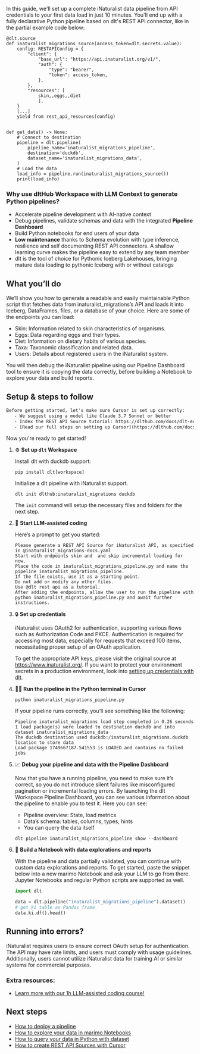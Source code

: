 In this guide, we'll set up a complete iNaturalist data pipeline from API credentials to your first data load in just 10 minutes. You'll end up with a fully declarative Python pipeline based on dlt's REST API connector, like in the partial example code below:

```python-outcome
@dlt.source
def inaturalist_migrations_source(access_token=dlt.secrets.value):
    config: RESTAPIConfig = {
        "client": {
            "base_url": "https://api.inaturalist.org/v1/",
            "auth": {
                "type": "bearer",
                "token": access_token,
            },
        },
        "resources": [
            skin,,eggs,,diet
            ],
    }
    [...]
    yield from rest_api_resources(config)


def get_data() -> None:
    # Connect to destination
    pipeline = dlt.pipeline(
        pipeline_name='inaturalist_migrations_pipeline',
        destination='duckdb',
        dataset_name='inaturalist_migrations_data', 
    )
    # Load the data
    load_info = pipeline.run(inaturalist_migrations_source())
    print(load_info) 
```

### Why use dltHub Workspace with LLM Context to generate Python pipelines?

- Accelerate pipeline development with AI-native context
- Debug pipelines, validate schemas and data with the integrated **Pipeline Dashboard**
- Build Python notebooks for end users of your data
- **Low maintenance** thanks to Schema evolution with type inference, resilience and self documenting REST API connectors. A shallow learning curve makes the pipeline easy to extend by any team member
- dlt is the tool of choice for Pythonic Iceberg Lakehouses, bringing mature data loading to pythonic Iceberg with or without catalogs

## What you’ll do

We’ll show you how to generate a readable and easily maintainable Python script that fetches data from inaturalist_migrations’s API and loads it into Iceberg, DataFrames, files, or a database of your choice. Here are some of the endpoints you can load:

- Skin: Information related to skin characteristics of organisms.
- Eggs: Data regarding eggs and their types.
- Diet: Information on dietary habits of various species.
- Taxa: Taxonomic classification and related data.
- Users: Details about registered users in the iNaturalist system.

You will then debug the iNaturalist pipeline using our Pipeline Dashboard tool to ensure it is copying the data correctly, before building a Notebook to explore your data and build reports.

## Setup & steps to follow

```default
Before getting started, let's make sure Cursor is set up correctly:
   - We suggest using a model like Claude 3.7 Sonnet or better
   - Index the REST API Source tutorial: https://dlthub.com/docs/dlt-ecosystem/verified-sources/rest_api/ and add it to context as **@dlt rest api**
   - [Read our full steps on setting up Cursor](https://dlthub.com/docs/dlt-ecosystem/llm-tooling/cursor-restapi#23-configuring-cursor-with-documentation)
```

Now you're ready to get started!

1. ⚙️ **Set up `dlt` Workspace**
    
    Install dlt with duckdb support:
    ```shell
    pip install dlt[workspace]
    ```

    Initialize a dlt pipeline with iNaturalist support.
    ```shell
    dlt init dlthub:inaturalist_migrations duckdb
    ```

    The `init` command will setup the necessary files and folders for the next step.
    
2. 🤠 **Start LLM-assisted coding**
    
    Here’s a prompt to get you started:
    
    ```prompt
    Please generate a REST API Source for iNaturalist API, as specified in @inaturalist_migrations-docs.yaml 
    Start with endpoints skin and  and skip incremental loading for now. 
    Place the code in inaturalist_migrations_pipeline.py and name the pipeline inaturalist_migrations_pipeline. 
    If the file exists, use it as a starting point. 
    Do not add or modify any other files. 
    Use @dlt rest api as a tutorial. 
    After adding the endpoints, allow the user to run the pipeline with python inaturalist_migrations_pipeline.py and await further instructions.
    ```

    
3. 🔒 **Set up credentials** 
    
    iNaturalist uses OAuth2 for authentication, supporting various flows such as Authorization Code and PKCE. Authentication is required for accessing most data, especially for requests that exceed 100 items, necessitating proper setup of an OAuth application.
    
    To get the appropriate API keys, please visit the original source at https://www.inaturalist.org/.
    If you want to protect your environment secrets in a production environment, look into [setting up credentials with dlt](https://dlthub.com/docs/walkthroughs/add_credentials).
    
4. 🏃‍♀️ **Run the pipeline in the Python terminal in Cursor**
    
    ```shell
    python inaturalist_migrations_pipeline.py
    ```
    
    If your pipeline runs correctly, you’ll see something like the following:
    
    ```shell
    Pipeline inaturalist_migrations load step completed in 0.26 seconds
    1 load package(s) were loaded to destination duckdb and into dataset inaturalist_migrations_data
    The duckdb destination used duckdb:/inaturalist_migrations.duckdb location to store data
    Load package 1749667187.541553 is LOADED and contains no failed jobs
    ```
    
5. 📈 **Debug your pipeline and data with the Pipeline Dashboard**

    Now that you have a running pipeline, you need to make sure it’s correct, so you do not introduce silent failures like misconfigured pagination or incremental loading errors. By launching the dlt Workspace Pipeline Dashboard, you can see various information about the pipeline to enable you to test it. Here you can see:
    - Pipeline overview: State, load metrics
    - Data’s schema: tables, columns, types, hints
    - You can query the data itself
    
    ```shell
    dlt pipeline inaturalist_migrations_pipeline show --dashboard
    ```
    
6. 🐍 **Build a Notebook with data explorations and reports**

    With the pipeline and data partially validated, you can continue with custom data explorations and reports. To get started, paste the snippet below into a new marimo Notebook and ask your LLM to go from there. Jupyter Notebooks and regular Python scripts are supported as well.

    
    ```python
    import dlt

   data = dlt.pipeline("inaturalist_migrations_pipeline").dataset()
   # get ki table as Pandas frame
   data.ki.df().head()
    ```

## Running into errors?

iNaturalist requires users to ensure correct OAuth setup for authentication. The API may have rate limits, and users must comply with usage guidelines. Additionally, users cannot utilize iNaturalist data for training AI or similar systems for commercial purposes.

### Extra resources:

- [Learn more with our 1h LLM-assisted coding course!](https://www.youtube.com/watch?v=GGid70rnJuM)

## Next steps

- [How to deploy a pipeline](https://dlthub.com/docs/walkthroughs/deploy-a-pipeline)
- [How to explore your data in marimo Notebooks](https://dlthub.com/docs/general-usage/dataset-access/marimo)
- [How to query your data in Python with dataset](https://dlthub.com/docs/general-usage/dataset-access/dataset)
- [How to create REST API Sources with Cursor](https://dlthub.com/docs/dlt-ecosystem/llm-tooling/cursor-restapi)